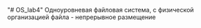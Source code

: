 "# OS_lab4" 
Одноуровневая файловая система, с физической организацией файла -  непрерывное размещение